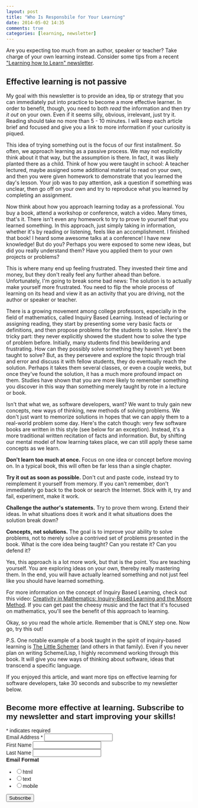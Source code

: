 ```yaml
---
layout: post
title: "Who Is Responsbile for Your Learning"
date: 2014-05-02 14:35
comments: true
categories: [learning, newsletter]
---
```

Are you expecting too much from an author, speaker or teacher? Take charge of your own learning instead. Consider some tips from a recent <a href="http://www.joelclermont.com/2014/01/26/learning-how-to-learn-the-newsletter/" target="_blank">"Learning how to Learn" newsletter</a>.

<!-- more -->
## Effective learning is not passive

My goal with this newsletter is to provide an idea, tip or strategy that you can
immediately put into practice to become a more effective learner. In order to
benefit, though, you need to both *read* the information and then *try it out* on
your own. Even if it seems silly, obvious, irrelevant, just try it. Reading
should take no more than 5 - 10 minutes. I will keep each article brief and
focused and give you a link to more information if your curiosity is piqued.

This idea of trying something out is the focus of our first installment. So
often, we approach learning as a passive process. We may not explicitly think
about it that way, but the assumption is there. In fact, it was likely planted
there as a child. Think of how you were taught in school: A teacher lectured,
maybe assigned some additional material to read on your own, and then you were
given homework to demonstrate that you learned the day's lesson. Your job was to
pay attention, ask a question if something was unclear, then go off on your own
and try to reproduce what you learned by completing an assignment.

Now think about how you approach learning today as a professional. You buy a
book, attend a workshop or conference, watch a video. Many times, that's it.
There isn't even any homework to try to prove to yourself that you learned
something. In this approach, just simply taking in information, whether it's by
reading or listening, feels like an accomplishment. I finished that book! I
heard some awesome talks at a conference! I have new knowledge! But do you?
Perhaps you were exposed to some new ideas, but did you really understand them?
Have you applied them to your own projects or problems?

This is where many end up feeling frustrated. They invested their time and
money, but they don't really feel any further ahead than before. Unfortunately,
I'm going to break some bad news: The solution is to actually make yourself more
frustrated. You need to flip the whole process of learning on its head and view
it as an activity that you are driving, not the author or speaker or teacher.

There is a growing movement among college professors, especially in the field of
mathematics, called Inquiry Based Learning. Instead of lecturing or assigning
reading, they start by presenting some very basic facts or definitions, and then
propose problems for the students to solve. Here's the tricky part: they never
explicitly showed the student how to solve the type of problem before.
Initially, many students find this bewildering and frustrating. How can they
possibly solve something they haven't yet been taught to solve? But, as they
persevere and explore the topic through trial and error and discuss it with
fellow students, they do eventually reach the solution. Perhaps it takes them
several classes, or even a couple weeks, but once they've found the solution, it
has a much more profound impact on them. Studies have shown that you are more
likely to remember something you discover in this way than something merely
taught by rote in a lecture or book.

Isn't that what we, as software developers, want? We want to truly gain new
concepts, new ways of thinking, new methods of solving problems. We don't just
want to memorize solutions in hopes that we can apply them to a real-world
problem some day. Here's the catch though: very few software books are written
in this style (see below for an exception). Instead, it's a more traditional
written recitation of facts and information. But, by shifting our mental model
of how learning takes place, we can still apply these same concepts as we learn.

**Don't learn too much at once.** Focus on one idea or concept before moving on. In
a typical book, this will often be far less than a single chapter.

**Try it out as soon as possible.** Don't cut and paste code, instead try to reimplement it
yourself from memory. If you can't remember, don't immediately go back to the
book or search the Internet. Stick with it, try and fail, experiment, make it
work.

**Challenge the author's statements.** Try to prove them wrong. Extend their ideas.
In what situations does it work and it what situations does the solution break
down?

**Concepts, not solutions.** The goal is to improve your ability to solve problems,
not to merely solve a contrived set of problems presented in the book. What is
the core idea being taught? Can you restate it? Can you defend it?

Yes, this approach is a lot more work, but that is the point. You are teaching
yourself. You are exploring ideas on your own, thereby really mastering them. In
the end, you will have actually learned something and not just feel like you
should have learned something.

For more information on the concept of Inquiry Based Learning, check out this
video: <a href="http://www.youtube.com/watch?v=f6t6WiWYdgY" target="_blank">Creativity in Mathematics: Inquiry-Based Learning and the Moore Method</a>. If you can get past the cheesy
music and the fact that it's focused on mathematics, you'll see the benefit of
this approach to learning.

Okay, so you read the whole article. Remember that is ONLY step one. Now go, try
this out!

P.S. One notable example of a book taught in the spirit of inquiry-based
learning is <a href="http://www.amazon.com/The-Little-Schemer-4th-Edition/dp/0262560992" target="_blank">The Little Schemer</a> (and others
in that family). Even if you never plan on writing Scheme/Lisp, I highly
recommend working through this book. It will give you new ways of thinking about
software, ideas that transcend a specific language.

If you enjoyed this article, and want more tips on effective learning for software developers, take 30 seconds and subscribe to my newsletter below.

<!-- Begin MailChimp Signup Form -->
<link href="http://cdn-images.mailchimp.com/embedcode/classic-081711.css" rel="stylesheet" type="text/css">
<style type="text/css">
    #mc_embed_signup{background:#fff; clear:left; font:14px Helvetica,Arial,sans-serif; }
    /* Add your own MailChimp form style overrides in your site stylesheet or in this style block.
       We recommend moving this block and the preceding CSS link to the HEAD of your HTML file. */
</style>
<div id="mc_embed_signup">
<form action="http://joelclermont.us4.list-manage.com/subscribe/post?u=5abeba9688261dbb0d2733fe4&amp;id=ff515965b5" method="post" id="mc-embedded-subscribe-form" name="mc-embedded-subscribe-form" class="validate" target="_blank" novalidate>
    <h2>Become more effective at learning. Subscribe to my newsletter and start improving your skills!</h2>
<div class="indicates-required"><span class="asterisk">*</span> indicates required</div>
<div class="mc-field-group">
    <label for="mce-EMAIL">Email Address  <span class="asterisk">*</span>
</label>
    <input type="email" value="" name="EMAIL" class="required email" id="mce-EMAIL">
</div>
<div class="mc-field-group">
    <label for="mce-FNAME">First Name </label>
    <input type="text" value="" name="FNAME" class="" id="mce-FNAME">
</div>
<div class="mc-field-group">
    <label for="mce-LNAME">Last Name </label>
    <input type="text" value="" name="LNAME" class="" id="mce-LNAME">
</div>
<div class="mc-field-group input-group">
    <strong>Email Format </strong>
    <ul><li><input type="radio" value="html" name="EMAILTYPE" id="mce-EMAILTYPE-0"><label for="mce-EMAILTYPE-0">html</label></li>
<li><input type="radio" value="text" name="EMAILTYPE" id="mce-EMAILTYPE-1"><label for="mce-EMAILTYPE-1">text</label></li>
<li><input type="radio" value="mobile" name="EMAILTYPE" id="mce-EMAILTYPE-2"><label for="mce-EMAILTYPE-2">mobile</label></li>
</ul>
</div>
    <div id="mce-responses" class="clear">
        <div class="response" id="mce-error-response" style="display:none"></div>
        <div class="response" id="mce-success-response" style="display:none"></div>
    </div>  <div class="clear"><input type="submit" value="Subscribe" name="subscribe" id="mc-embedded-subscribe" class="button"></div>
</form>
</div>
<script type="text/javascript">
var fnames = new Array();var ftypes = new Array();fnames[0]='EMAIL';ftypes[0]='email';fnames[1]='FNAME';ftypes[1]='text';fnames[2]='LNAME';ftypes[2]='text';
try {
    var jqueryLoaded=jQuery;
    jqueryLoaded=true;
} catch(err) {
    var jqueryLoaded=false;
}
var head= document.getElementsByTagName('head')[0];
if (!jqueryLoaded) {
    var script = document.createElement('script');
    script.type = 'text/javascript';
    script.src = 'http://ajax.googleapis.com/ajax/libs/jquery/1.4.4/jquery.min.js';
    head.appendChild(script);
    if (script.readyState && script.onload!==null){
        script.onreadystatechange= function () {
              if (this.readyState == 'complete') mce_preload_check();
        }    
    }
}
var script = document.createElement('script');
script.type = 'text/javascript';
script.src = 'http://downloads.mailchimp.com/js/jquery.form-n-validate.js';
head.appendChild(script);
var err_style = '';
try{
    err_style = mc_custom_error_style;
} catch(e){
    err_style = '#mc_embed_signup input.mce_inline_error{border-color:#6B0505;} #mc_embed_signup div.mce_inline_error{margin: 0 0 1em 0; padding: 5px 10px; background-color:#6B0505; font-weight: bold; z-index: 1; color:#fff;}';
}
var head= document.getElementsByTagName('head')[0];
var style= document.createElement('style');
style.type= 'text/css';
if (style.styleSheet) {
  style.styleSheet.cssText = err_style;
} else {
  style.appendChild(document.createTextNode(err_style));
}
head.appendChild(style);
setTimeout('mce_preload_check();', 250);

var mce_preload_checks = 0;
function mce_preload_check(){
    if (mce_preload_checks>40) return;
    mce_preload_checks++;
    try {
        var jqueryLoaded=jQuery;
    } catch(err) {
        setTimeout('mce_preload_check();', 250);
        return;
    }
    try {
        var validatorLoaded=jQuery("#fake-form").validate({});
    } catch(err) {
        setTimeout('mce_preload_check();', 250);
        return;
    }
    mce_init_form();
}
function mce_init_form(){
    jQuery(document).ready( function($) {
      var options = { errorClass: 'mce_inline_error', errorElement: 'div', onkeyup: function(){}, onfocusout:function(){}, onblur:function(){}  };
      var mce_validator = $("#mc-embedded-subscribe-form").validate(options);
      $("#mc-embedded-subscribe-form").unbind('submit');//remove the validator so we can get into beforeSubmit on the ajaxform, which then calls the validator
      options = { url: 'http://joelclermont.us4.list-manage2.com/subscribe/post-json?u=5abeba9688261dbb0d2733fe4&id=ff515965b5&c=?', type: 'GET', dataType: 'json', contentType: "application/json; charset=utf-8",
                    beforeSubmit: function(){
                        $('#mce_tmp_error_msg').remove();
                        $('.datefield','#mc_embed_signup').each(
                            function(){
                                var txt = 'filled';
                                var fields = new Array();
                                var i = 0;
                                $(':text', this).each(
                                    function(){
                                        fields[i] = this;
                                        i++;
                                    });
                                $(':hidden', this).each(
                                    function(){
                                        var bday = false;
                                        if (fields.length == 2){
                                            bday = true;
                                            fields[2] = {'value':1970};//trick birthdays into having years
                                        }
                                        if ( fields[0].value=='MM' && fields[1].value=='DD' && (fields[2].value=='YYYY' || (bday && fields[2].value==1970) ) ){
                                            this.value = '';
                                        } else if ( fields[0].value=='' && fields[1].value=='' && (fields[2].value=='' || (bday && fields[2].value==1970) ) ){
                                            this.value = '';
                                        } else {
                                            if (/\[day\]/.test(fields[0].name)){
                                                this.value = fields[1].value+'/'+fields[0].value+'/'+fields[2].value;                                           
                                            } else {
                                                this.value = fields[0].value+'/'+fields[1].value+'/'+fields[2].value;
                                            }
                                        }
                                    });
                            });
                        return mce_validator.form();
                    }, 
                    success: mce_success_cb
                };
      $('#mc-embedded-subscribe-form').ajaxForm(options);
      
      
    });
}
function mce_success_cb(resp){
    $('#mce-success-response').hide();
    $('#mce-error-response').hide();
    if (resp.result=="success"){
        $('#mce-'+resp.result+'-response').show();
        $('#mce-'+resp.result+'-response').html(resp.msg);
        $('#mc-embedded-subscribe-form').each(function(){
            this.reset();
        });
    } else {
        var index = -1;
        var msg;
        try {
            var parts = resp.msg.split(' - ',2);
            if (parts[1]==undefined){
                msg = resp.msg;
            } else {
                i = parseInt(parts[0]);
                if (i.toString() == parts[0]){
                    index = parts[0];
                    msg = parts[1];
                } else {
                    index = -1;
                    msg = resp.msg;
                }
            }
        } catch(e){
            index = -1;
            msg = resp.msg;
        }
        try{
            if (index== -1){
                $('#mce-'+resp.result+'-response').show();
                $('#mce-'+resp.result+'-response').html(msg);            
            } else {
                err_id = 'mce_tmp_error_msg';
                html = '<div id="'+err_id+'" style="'+err_style+'"> '+msg+'</div>';
                
                var input_id = '#mc_embed_signup';
                var f = $(input_id);
                if (ftypes[index]=='address'){
                    input_id = '#mce-'+fnames[index]+'-addr1';
                    f = $(input_id).parent().parent().get(0);
                } else if (ftypes[index]=='date'){
                    input_id = '#mce-'+fnames[index]+'-month';
                    f = $(input_id).parent().parent().get(0);
                } else {
                    input_id = '#mce-'+fnames[index];
                    f = $().parent(input_id).get(0);
                }
                if (f){
                    $(f).append(html);
                    $(input_id).focus();
                } else {
                    $('#mce-'+resp.result+'-response').show();
                    $('#mce-'+resp.result+'-response').html(msg);
                }
            }
        } catch(e){
            $('#mce-'+resp.result+'-response').show();
            $('#mce-'+resp.result+'-response').html(msg);
        }
    }
}

</script>
<!--End mc_embed_signup-->

